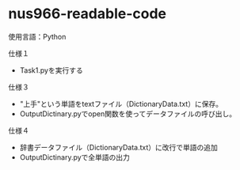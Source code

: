 # nus966-readable-code

使用言語：Python

仕様１
- Task1.pyを実行する

仕様３
- "上手"という単語をtextファイル（DictionaryData.txt）に保存。
- OutputDictinary.pyでopen関数を使ってデータファイルの呼び出し。

仕様４
- 辞書データファイル（DictionaryData.txt）に改行で単語の追加
- OutputDictinary.pyで全単語の出力